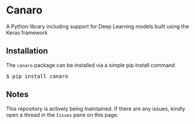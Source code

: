 # Canaro
A Python library including support for Deep Learning models built using the Keras framework

## Installation
The `canaro` package can be installed via a simple pip install command 

<pre>$ pip install canaro</pre>

## Notes
This repository is actively being maintained. If there are any issues, kindly open a thread in the `Issues` pane on this page. 